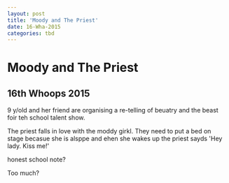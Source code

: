 ```yaml
---
layout: post
title: 'Moody and The Priest'
date: 16-Wha-2015
categories: tbd
---
```


# Moody and The Priest

## 16th Whoops 2015

9 y/old and her friend are organising a re-telling of beuatry and the beast foir teh school talent show.

The priest falls in love with the moddy girkl. They need to put a bed on stage becasue she is alsppe and ehen she wakes up the priest sayds 'Hey lady. Kiss me!'

honest school note?

 

Too much?
